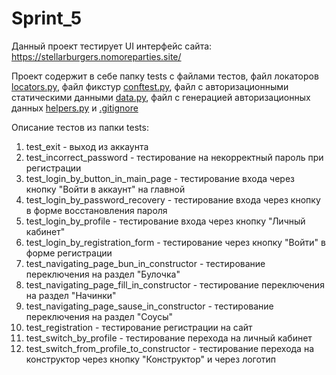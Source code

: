 # Sprint_5
Данный проект тестирует UI интерфейс сайта: https://stellarburgers.nomoreparties.site/

Проект содержит в себе папку tests с файлами тестов, файл локаторов [locators.py](locators.py), файл фикстур [conftest.py](conftest.py), файл с авторизационными статическими данными [data.py](data.py), файл с генерацией авторизационных данных [helpers.py](heplpers.py) и [.gitignore](.gitignore)

Описание тестов из папки tests:
1. test_exit - выход из аккаунта
2. test_incorrect_password - тестирование на некорректный пароль при регистрации 
3. test_login_by_button_in_main_page - тестирование входа через кнопку "Войти в аккаунт" на главной
4. test_login_by_password_recovery - тестирование входа через кнопку в форме восстановления пароля
5. test_login_by_profile - тестирование входа через кнопку "Личный кабинет"
6. test_login_by_registration_form - тестирование через кнопку "Войти" в форме регистрации
7. test_navigating_page_bun_in_constructor - тестирование переключения на раздел "Булочка"
8. test_navigating_page_fill_in_constructor - тестирование переключения на раздел "Начинки"
9. test_navigating_page_sause_in_constructor - тестирование переключения на раздел "Соусы"
8. test_registration - тестирование регистрации на сайт
9. test_switch_by_profile - тестирование перехода на личный кабинет
10. test_switch_from_profile_to_constructor - тестирование перехода на конструктор через кнопку "Конструктор" и через логотип